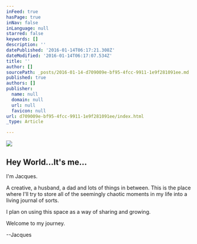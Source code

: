 ```yaml
---
inFeed: true
hasPage: true
inNav: false
inLanguage: null
starred: false
keywords: []
description: ''
datePublished: '2016-01-14T06:17:21.308Z'
dateModified: '2016-01-14T06:17:07.534Z'
title: ''
author: []
sourcePath: _posts/2016-01-14-d709009e-bf95-4fcc-9911-1e9f281091ee.md
published: true
authors: []
publisher:
  name: null
  domain: null
  url: null
  favicon: null
url: d709009e-bf95-4fcc-9911-1e9f281091ee/index.html
_type: Article

---
```

![](https://the-grid-user-content.s3-us-west-2.amazonaws.com/55a7d8b2-ea97-4a88-b927-db809fe71947.jpg)

## Hey World...It's me...

I'm Jacques.

A creative, a husband, a dad and lots of things in between. This is the place where I'll try to store all of the seemingly chaotic moments in my life into a living journal of sorts. 

I plan on using this space as a way of sharing and growing.

Welcome to my journey.

--Jacques